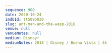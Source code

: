 ```yaml
---
sequence: 900
date: 2020-10-24
imdbId: tt5095030
slug: ant-man-and-the-wasp-2018
venue: null
venueNotes: null
medium: Disney+
mediumNotes: 2018 | Disney / Buena Vista | 4k
---
```

